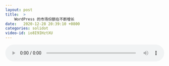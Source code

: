 ```yaml
---
layout: post
title:  >
    WordPress 的市场份额在不断增长
date:   2020-12-28 20:39:10 +0800
categories: solidot
video-id: io8I9IHztXU
---
```


<audio src="/assets/799203e57c67a982261df6d3fe68fe93.mp3" style="width: 100%;" controls></audio>


